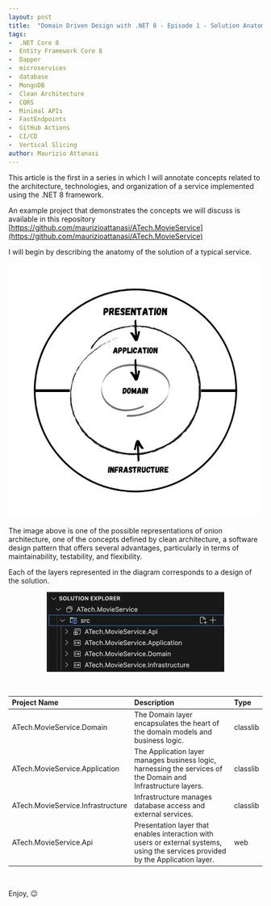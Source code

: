 ```yaml
---
layout: post
title:  "Domain Driven Design with .NET 8 - Episode 1 - Solution Anatomy"
tags:
-  .NET Core 8
-  Entity Framework Core 8
-  Dapper
-  microservices
-  database
-  MongoDB
-  Clean Architecture
-  CQRS
-  Minimal APIs
-  FastEndpoints
-  GitHub Actions
-  CI/CD
-  Vertical Slicing
author: Maurizio Attanasi
---
```


This article is the first in a series in which I will annotate concepts related to the architecture, technologies, and organization of a service implemented using the .NET 8 framework.

An example project that demonstrates the concepts we will discuss is available in this repository [https://github.com/maurizioattanasi/ATech.MovieService](https://github.com/maurizioattanasi/ATech.MovieService)

I will begin by describing the anatomy of the solution of a typical service.

<p align='center'>
  <img src='/assets/images/ddd-service-net-8/onion-architecture.jpeg' alt='onion-architecture' style="max-width:100%">
</p>

The image above is one of the possible representations of onion architecture, one of the concepts defined by clean architecture, a software design pattern that offers several advantages, particularly in terms of maintainability, testability, and flexibility.

Each of the layers represented in the diagram corresponds to a design of the solution.

<p align='center'>
    <img src='/assets/images/ddd-service-net-8/solution.png' alt='solution-layout' style="max-width:70%">
</p>
<br>

| Project Name                              | Description                                                                                                                       | Type     |
| :-------------------------------- | :-------------------------------------------------------------------------------------------------------------------------------- | :------- |
| ATech.MovieService.Domain         | The Domain layer encapsulates the heart of the domain models and business logic.                                                         | classlib |
| ATech.MovieService.Application    | The Application layer manages business logic, harnessing the services of the Domain and Infrastructure layers.                    | classlib |
| ATech.MovieService.Infrastructure | Infrastructure manages database access and external services.                                                                     | classlib |
| ATech.MovieService.Api            | Presentation layer that enables interaction with users or external systems, using the services provided by the Application layer. | web      |

<br/>

Enjoy, :wink:
